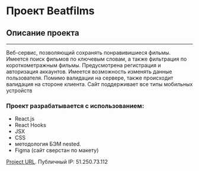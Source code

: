 # Проект Beatfilms

## Описание проекта
---
Веб-сервис, позволяющий сохранять понравивишиеся фильмы. Имеется поиск фильмов по ключевым словам, а также фильтрация по короткометражным фильмы.
Предусмотрена регистрация и авторизация аккаунтов. Имеется возможность изменять данные пользователя. Помимо валидации на сервере, также происходит валидация на стороне клиента. Сайт поддерживает все типы мобильных устройств

### **Проект разрабатывается с использованием:**
* React.js 
* React Hooks
* JSX
* CSS
* методология БЭМ nested.
* Figma (сайт сверстан по макету)

[Project URL](https://beatfilms.project.ru.nomoredomains.work/).
Публичный IP: 51.250.73.112
